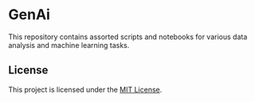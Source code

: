 # GenAi

This repository contains assorted scripts and notebooks for various data analysis and machine learning tasks.

## License

This project is licensed under the [MIT License](./LICENSE).
